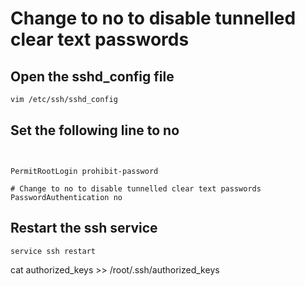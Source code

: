 # Change to no to disable tunnelled clear text passwords

## Open the sshd_config file
```bash
vim /etc/ssh/sshd_config
```

## Set the following line to no
```text


PermitRootLogin prohibit-password

# Change to no to disable tunnelled clear text passwords
PasswordAuthentication no
```


## Restart the ssh service
```bash
service ssh restart
```

cat authorized_keys >> /root/.ssh/authorized_keys